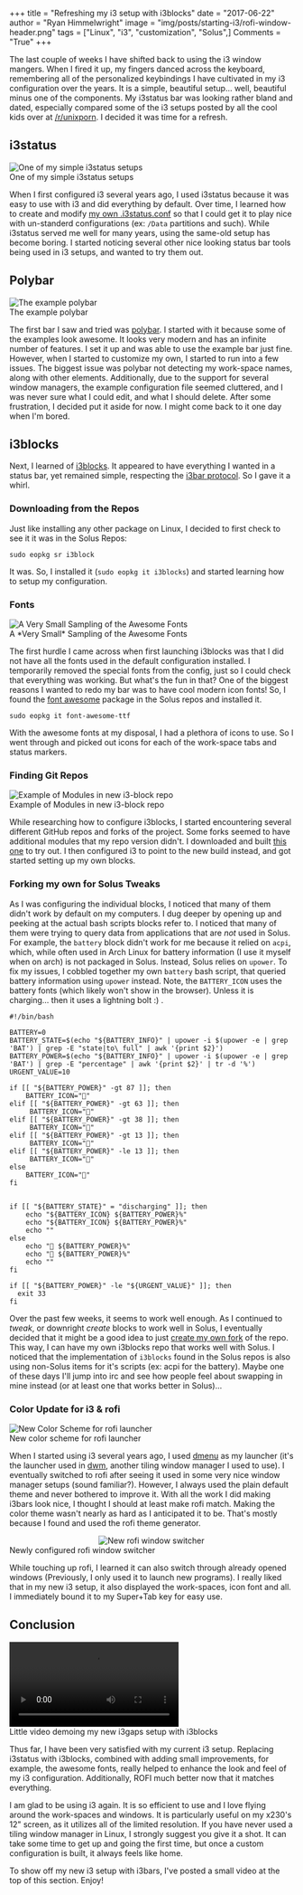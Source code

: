 +++
title    = "Refreshing my i3 setup with i3blocks"
date     = "2017-06-22"
author   = "Ryan Himmelwright"
image    = "img/posts/starting-i3/rofi-window-header.png"
tags     = ["Linux", "i3", "customization", "Solus",]
Comments = "True"
+++

The last couple of weeks I have shifted back to using the i3 window mangers. When I fired it up, my fingers danced across the keyboard, remembering all of the personalized keybindings I have cultivated in my i3 configuration over the years. It is a simple, beautiful setup... well, beautiful minus one of the components. My i3status bar was looking rather bland and dated, especially compared some of the i3 setups posted by all the cool kids over at [/r/unixporn](https://www.reddit.com/r/unixporn/). I decided it was time for a refresh.

<!--more-->

## i3status

<img alt="One of my simple i3status setups" src="../../img/posts/starting-i3/i3status.png" style="max-width: 100%;"/>
<div id="caption">One of my simple i3status setups</div>

When I first configured i3 several years ago, I used i3status because it was easy to use with i3 and did everything by default. Over time, I learned how to create and modify [my own .i3status.conf](https://github.com/himmAllRight/dotfiles/blob/master/i3/.config/i3/i3status.conf) so that I could get it to play nice with un-standerd configurations (ex: `/Data` partitions and such). While i3status served me well for many years, using the same-old setup has become boring. I started noticing several other nice looking status bar tools being used in i3 setups, and wanted to try them out.

## Polybar

<img alt="The example polybar" src="../../img/posts/starting-i3/polybar.png" style="max-width: 100%;"/>
<div id="caption">The example polybar</div>

The first bar I saw and tried was [polybar](https://github.com/jaagr/polybar). I started with it because some of the examples look awesome. It looks very modern and has an infinite number of features. I set it up and was able to use the example bar just fine. However, when I started to customize my own, I started to run into a few issues. The biggest issue was polybar not detecting my work-space names, along with other elements. Additionally, due to the support for several window managers, the example configuration file seemed cluttered, and I was never sure what I could edit, and what I should delete. After some frustration, I decided put it aside for now. I might come back to it one day when I'm bored.

## i3blocks
Next, I learned of [i3blocks](https://github.com/vivien/i3blocks). It appeared to have everything I wanted in a status bar, yet remained simple, respecting the [i3bar protocol](https://i3wm.org/docs/i3bar-protocol.html). So I gave it a whirl.

### Downloading from the Repos
Just like installing any other package on Linux, I decided to first check to see it it was in the Solus Repos:

```
sudo eopkg sr i3block
```

It was. So, I installed it (`sudo eopkg it i3blocks`) and started learning how to setup my configuration.

### Fonts

<img alt="A Very Small Sampling of the Awesome Fonts" src="../../img/posts/starting-i3/awesome-font.png" style="max-width: 100%;"/>
<div id="caption">A *Very Small* Sampling of the Awesome Fonts</div>

The first hurdle I came across when first launching i3blocks was that I did not have all the fonts used in the default configuration installed. I temporarily removed the special fonts from the config, just so I could check that everything was working. But what's the fun in that? One of the biggest reasons I wanted to redo my bar was to have cool modern icon fonts! So, I found the [font awesome](http://fontawesome.io/) package in the Solus repos and installed it.

```
sudo eopkg it font-awesome-ttf
```

With the awesome fonts at my disposal, I had a plethora of icons to use. So I went through and picked out icons for each of the work-space tabs and status markers.

### Finding Git Repos

<img alt="Example of Modules in new i3-block repo" src="../../img/posts/starting-i3/i3block-new-repo-examples.png" style="max-width: 100%;"/>
<div id="caption">Example of Modules in new i3-block repo</div>

While researching how to configure i3blocks, I started encountering several different GitHub repos and forks of the project. Some forks seemed to have additional modules that my repo version didn't. I downloaded and built [this one](https://github.com/Anachron/i3blocks) to try out. I then configured i3 to point to the new build instead, and got started setting up my own blocks.

### Forking my own for Solus Tweaks
As I was configuring the individual blocks, I noticed that many of them didn't work by default on my computers. I dug deeper by opening up and peeking at the actual bash scripts blocks refer to. I noticed that many of them were trying to query data from applications that are *not* used in Solus. For example, the `battery` block didn't work for me because it relied on `acpi`, which, while often used in Arch Linux for battery information (I use it myself when on arch) is not packaged in Solus. Instead, Solus relies on `upower`. To fix my issues, I cobbled together my own `battery` bash script, that queried battery information using `upower` instead. Note, the `BATTERY_ICON` uses the battery fonts (which likely won't show in the browser). Unless it is charging... then it uses a lightning bolt :) .



```
#!/bin/bash

BATTERY=0
BATTERY_STATE=$(echo "${BATTERY_INFO}" | upower -i $(upower -e | grep 'BAT') | grep -E "state|to\ full" | awk '{print $2}')
BATTERY_POWER=$(echo "${BATTERY_INFO}" | upower -i $(upower -e | grep 'BAT') | grep -E "percentage" | awk '{print $2}' | tr -d '%')
URGENT_VALUE=10

if [[ "${BATTERY_POWER}" -gt 87 ]]; then
    BATTERY_ICON=""
elif [[ "${BATTERY_POWER}" -gt 63 ]]; then
     BATTERY_ICON=""
elif [[ "${BATTERY_POWER}" -gt 38 ]]; then
     BATTERY_ICON=""
elif [[ "${BATTERY_POWER}" -gt 13 ]]; then
     BATTERY_ICON=""
elif [[ "${BATTERY_POWER}" -le 13 ]]; then
     BATTERY_ICON=""
else
    BATTERY_ICON=""
fi


if [[ "${BATTERY_STATE}" = "discharging" ]]; then
    echo "${BATTERY_ICON} ${BATTERY_POWER}%"
    echo "${BATTERY_ICON} ${BATTERY_POWER}%"
    echo ""
else
    echo " ${BATTERY_POWER}%"
    echo " ${BATTERY_POWER}%"
    echo ""
fi

if [[ "${BATTERY_POWER}" -le "${URGENT_VALUE}" ]]; then
  exit 33
fi
```


Over the past few weeks, it seems to work well enough. As I continued to *tweak*, or downright *create* blocks to work well in Solus, I eventually decided that it might be a good idea to just [create my own fork](https://github.com/himmAllRight/i3blocks) of the repo. This way, I can have my own i3blocks repo that works well with Solus. I noticed that the implementation of `i3blocks` found in the Solus repos is also using non-Solus items for it's scripts (ex: acpi for the battery). Maybe one of these days I'll jump into irc and see how people feel about swapping in mine instead (or at least one that works better in Solus)...


### Color Update for i3 & rofi

<img alt="New Color Scheme for rofi launcher" src="../../img/posts/starting-i3/rofi-run.png" style="max-width: 100%;"/>
<div id="caption">New color scheme for rofi launcher</div>

When I started using i3 several years ago, I used [dmenu](http://tools.suckless.org/dmenu/) as my launcher (it's the launcher used in [dwm](http://dwm.suckless.org/), another tiling window manager I used to use). I eventually switched to rofi after seeing it used in some very nice window manager setups (sound familiar?). However, I always used the plain default theme and never bothered to improve it. With all the work I did making i3bars look nice, I thought I should at least make rofi match. Making the color theme wasn't nearly as hard as I anticipated it to be. That's mostly because I found and used the rofi theme generator.

<center>
<img alt="New rofi window switcher" src="../../img/posts/starting-i3/rofi-window.png" style="max-width: 100%;"/>
</center>
<div id="caption">Newly configured rofi window switcher</div>

While touching up rofi, I learned it can also switch through already opened windows (Previously, I  only used it to launch new programs). I really liked that in my new i3 setup, it also displayed the work-spaces, icon font and all. I immediately bound it to my Super+Tab key for easy use.


## Conclusion
<video style="max-width:100%;" controls>
  <source src="../../img/posts/starting-i3/i3-gaps-demo.mp4" type="video/mp4">
  <source src="movie.ogg" type="video/ogg">
Your browser does not support the video tag.
</video>
<div id="caption">Little video demoing my new i3gaps setup with i3blocks</div>

Thus far, I have been very satisfied with my current i3 setup. Replacing i3status with i3blocks, combined with adding small improvements, for example, the awesome fonts, really helped to enhance the look and feel of my i3 configuration. Additionally, ROFI much better now that it matches everything.

I am glad to be using i3 again. It is so efficient to use and I love flying around the work-spaces and windows. It is particularly useful on my x230's 12" screen, as it utilizes all of the limited resolution. If you have never used a tiling window manager in Linux, I strongly suggest you give it a shot. It can take some time to get up and going the first time, but once a custom configuration is built, it always feels like home.

To show off my new i3 setup with i3bars, I've posted a small video at the top of this section. Enjoy!
